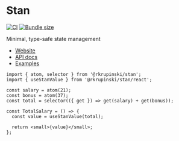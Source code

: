 # Stan

[![CI](https://github.com/rkrupinski/stan/actions/workflows/ci.yml/badge.svg)](https://github.com/rkrupinski/stan/actions/workflows/ci.yml)
[![Bundle size](https://badgen.net/bundlephobia/minzip/@rkrupinski/stan)](https://bundlephobia.com/package/@rkrupinski/stan)

Minimal, type-safe state management

- [Website](https://rkrupinski.github.io/stan)
- [API docs](https://rkrupinski.github.io/stan/docs/api)
- [Examples](https://rkrupinski.github.io/stan/docs/getting-started/examples)

```tsx
import { atom, selector } from '@rkrupinski/stan';
import { useStanValue } from '@rkrupinski/stan/react';

const salary = atom(21);
const bonus = atom(37);
const total = selector(({ get }) => get(salary) + get(bonus));

const TotalSalary = () => {
  const value = useStanValue(total);

  return <small>{value}</small>;
};
```
